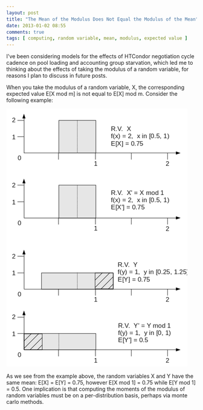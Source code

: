 ```yaml
---
layout: post
title: "The Mean of the Modulus Does Not Equal the Modulus of the Mean"
date: 2013-01-02 08:55
comments: true
tags: [ computing, random variable, mean, modulus, expected value ]
---
```


I've been considering models for the effects of HTCondor negotiation cycle cadence on pool loading and accounting group starvation, which led me to thinking about the effects of taking the modulus of a random variable, for reasons I plan to discuss in future posts.

When you take the modulus of a random variable, X, the corresponding expected value E[X mod m] is not equal to E[X] mod m.  Consider the following example:

![Random Variable Images](/assets/images/rv_modulus_mean.png "An example demonstrating that E[X mod m] != E[X] mod m")

As we see from the example above, the random variables X and Y have the same mean:  E[X] = E[Y] = 0.75, however E[X mod 1] = 0.75 while E[Y mod 1] = 0.5.  One implication is that computing the moments of the modulus of random variables must be on a per-distribution basis, perhaps via monte carlo methods.
